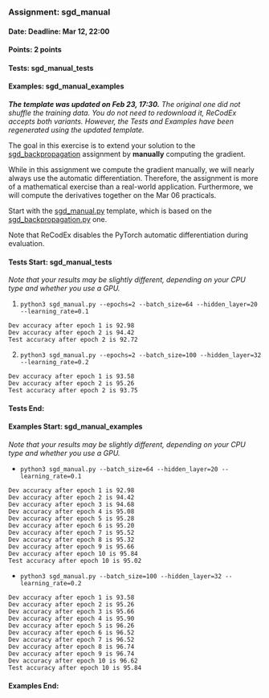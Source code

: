 ### Assignment: sgd_manual
#### Date: Deadline: Mar 12, 22:00
#### Points: 2 points
#### Tests: sgd_manual_tests
#### Examples: sgd_manual_examples

_**The template was updated on Feb 23, 17:30.** The original one did not shuffle
the training data. You do not need to redownload it, ReCodEx accepts both variants.
However, the Tests and Examples have been regenerated using the updated template._

The goal in this exercise is to extend your solution to the
[sgd_backpropagation](https://ufal.mff.cuni.cz/courses/npfl138/2425-summer#sgd_backpropagation)
assignment by **manually** computing the gradient.

While in this assignment we compute the gradient manually, we will nearly always
use the automatic differentiation. Therefore, the assignment is more of
a mathematical exercise than a real-world application. Furthermore, we will
compute the derivatives together on the Mar 06 practicals.

Start with the
[sgd_manual.py](https://github.com/ufal/npfl138/tree/master/labs/02/sgd_manual.py)
template, which is based on the
[sgd_backpropagation.py](https://github.com/ufal/npfl138/tree/master/labs/02/sgd_backpropagation.py)
one.

Note that ReCodEx disables the PyTorch automatic differentiation during
evaluation.

#### Tests Start: sgd_manual_tests
_Note that your results may be slightly different, depending on your CPU type and whether you use a GPU._

1. `python3 sgd_manual.py --epochs=2 --batch_size=64 --hidden_layer=20 --learning_rate=0.1`
```
Dev accuracy after epoch 1 is 92.98
Dev accuracy after epoch 2 is 94.42
Test accuracy after epoch 2 is 92.72
```

2. `python3 sgd_manual.py --epochs=2 --batch_size=100 --hidden_layer=32 --learning_rate=0.2`
```
Dev accuracy after epoch 1 is 93.58
Dev accuracy after epoch 2 is 95.26
Test accuracy after epoch 2 is 93.75
```
#### Tests End:
#### Examples Start: sgd_manual_examples
_Note that your results may be slightly different, depending on your CPU type and whether you use a GPU._

- `python3 sgd_manual.py --batch_size=64 --hidden_layer=20 --learning_rate=0.1`
```
Dev accuracy after epoch 1 is 92.98
Dev accuracy after epoch 2 is 94.42
Dev accuracy after epoch 3 is 94.68
Dev accuracy after epoch 4 is 95.08
Dev accuracy after epoch 5 is 95.28
Dev accuracy after epoch 6 is 95.20
Dev accuracy after epoch 7 is 95.52
Dev accuracy after epoch 8 is 95.32
Dev accuracy after epoch 9 is 95.66
Dev accuracy after epoch 10 is 95.84
Test accuracy after epoch 10 is 95.02
```

- `python3 sgd_manual.py --batch_size=100 --hidden_layer=32 --learning_rate=0.2`
```
Dev accuracy after epoch 1 is 93.58
Dev accuracy after epoch 2 is 95.26
Dev accuracy after epoch 3 is 95.66
Dev accuracy after epoch 4 is 95.90
Dev accuracy after epoch 5 is 96.26
Dev accuracy after epoch 6 is 96.52
Dev accuracy after epoch 7 is 96.52
Dev accuracy after epoch 8 is 96.74
Dev accuracy after epoch 9 is 96.74
Dev accuracy after epoch 10 is 96.62
Test accuracy after epoch 10 is 95.84
```
#### Examples End:
